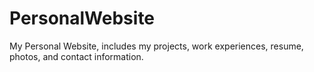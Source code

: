 # PersonalWebsite
My Personal Website, includes my projects, work experiences, resume, photos, and contact information.
